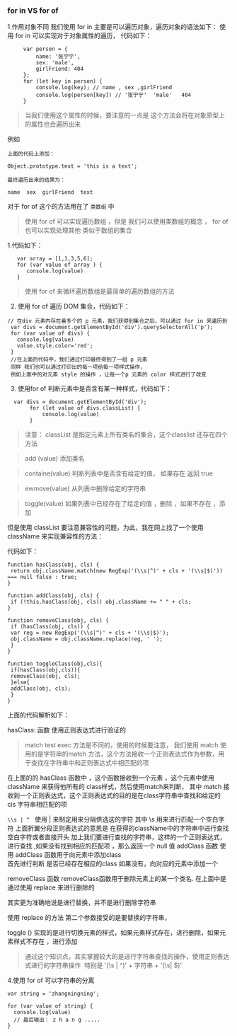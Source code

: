 ### for in VS for of 
  1.作用对象不同
  我们使用 for in 主要是可以遍历对象，遍历对象的语法如下：
   使用 for in 可以实现对于对象属性的遍历， 代码如下：
  
  ```
       var person = {
           name: '张宁宁',
           sex: 'male',
           girlFriend: 404
       };
       for (let key in person) {
           console.log(key); // name , sex ,girlFriend
           console.log(person[key]) // '张宁宁'  'male'   404
       }
  
  ```
>当我们使用这个属性的时候，要注意的一点是 这个方法会将在对象原型上的属性也会遍历出来
>
例如
```
上面的代码上添加：

Object.prototype.text = 'this is a text';

最终遍历出来的结果为：

name  sex  girlFriend  text
```

对于 for of 这个的方法用在了 `类数组` 中 

> 使用 for of 可以实现遍历数组 ，但是 我们可以使用类数组的概念 ， for of 也可以实现处理其他 类似于数组的集合
>

1.代码如下：

```
   var array = [1,1,3,5,6];
   for (var value of array ) {
      console.log(value)
   }
```
>使用 for of 来循环遍历数组是最简单的遍历数组的方法
>
2. 使用 for of 遍历 DOM 集合，代码如下：
```
// 在div 元素内存在着多个的 p 元素，我们获得到集合之后，可以通过 for in 来遍历到
 var divs = document.getElementById('div').querySelectorAll('p');
 for (var value of divs) {
   console.log(value)
   value.style.color='red';
 }
 //在上面的代码中，我们通过打印最终得到了一组 p 元素
 同样 我们也可以通过打印出的每一项给每一项样式操作，
 例如上面中的对元素 style 的操作 ，让每一个p 元素的 color 样式进行了改变
```
3. 使用for of 判断元素中是否含有某一种样式，代码如下：

```
  var divs = document.getElementById('div');
       for (let value of divs.classList) {
           console.log(value)
       }
```
>注意： classList 是指定元素上所有类名的集合，这个classlist 还存在四个方法
>

>add (value) 添加类名
>

>containe(value) 判断列表中是否含有给定的值， 如果存在 返回 true
>

>ewmove(value) 从列表中删除给定的字符串
>

> toggle(value) 如果列表中已经存在了给定的值 ，删除 ，如果不存在 ，添加
>

但是使用 classList 要注意兼容性的问题，为此，我在网上找了一个使用 className 来实现兼容性的方法：

代码如下：
```
function hasClass(obj, cls) { 
 return obj.className.match(new RegExp('(\\s|^)' + cls + '(\\s|$)')) === null false : true; 
} 
 
function addClass(obj, cls) { 
 if (!this.hasClass(obj, cls)) obj.className += " " + cls; 
} 
 
function removeClass(obj, cls) { 
 if (hasClass(obj, cls)) { 
 var reg = new RegExp('(\\s|^)' + cls + '(\\s|$)'); 
 obj.className = obj.className.replace(reg, ' '); 
 } 
} 
 
function toggleClass(obj,cls){ 
 if(hasClass(obj,cls)){ 
 removeClass(obj, cls); 
 }else{ 
 addClass(obj, cls); 
 } 
}
```

上面的代码解析如下：

hasClass: 函数
使用正则表达式进行验证的
> match test exec 方法是不同的，使用的时候要注意，
我们使用 match 使用的是字符串的match 方法，这个方法接收一个正则表达式作为参数，用于查找在字符串中和正则表达式中相匹配的项
>
在上面的的 hasClass 函数中 ，这个函数接收到一个元素 ，这个元素中使用 className 来获得他所有的 class样式，然后使用match来判断，
其中 match 接收到一个正则表达式，这个正则表达式的目的是在class字符串中查找和给定的 cis 字符串相匹配的项

`\\s | ^`   使用 | 来制定用来分隔供选这的字符
其中 \s 用来进行匹配一个空白字符
上面折翼分段正则表达式的意思是 在获得的className中的字符串中进行查找 空白字符或者直接开头 加上我们要进行查找的字符串，这样的一个正则表达式，进行查找 ,如果没有找到相应的匹配项 ，那么返回一个 null 值
 addClass 函数
 使用 addClass 函数用于向元素中添加class\
 首先进行判断 是否已经存在相应的class 如果没有，向对应的元素中添加一个
 
 removeClass 函数
 removeClass函数用于删除元素上的某一个类名.
 在上面中是通过使用 replace 来进行删除的
 
其实更为准确地说是进行替换，并不是进行删除字符串

使用 replace 的方法 第二个参数接受的是要替换的字符串， 


toggle () 实现的是进行切换元素的样式，如果元素样式存在，进行删除，如果元素样式不存在 ，进行添加

>通过这个知识点，其实掌握较大的是进行字符串查找的操作，使用正则表达式进行的字符串操作  特别是  '(\\s | ^)' + 字符串 + '(\\s| $)'

>





4.使用 for of 可以字符串的分离
```
var string = 'zhangningning';

for (var value of string) {
  console.log(value)
  // 最后输出： z h a n g .....
}
```


